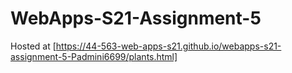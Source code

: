 # WebApps-S21-Assignment-5

Hosted at [https://44-563-web-apps-s21.github.io/webapps-s21-assignment-5-Padmini6699/plants.html]